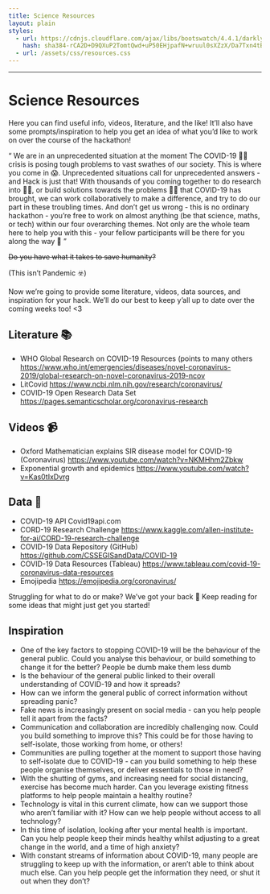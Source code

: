 ```yaml
---
title: Science Resources
layout: plain
styles:
  - url: https://cdnjs.cloudflare.com/ajax/libs/bootswatch/4.4.1/darkly/bootstrap.min.css
    hash: sha384-rCA2D+D9QXuP2TomtQwd+uP50EHjpafN+wruul0sXZzX/Da7Txn4tB9aLMZV4DZm
  - url: /assets/css/resources.css
---
```

---

# Science Resources

Here you can find useful info, videos, literature, and the like! It’ll also have some prompts/inspiration to help you get an idea of what you’d like to work on over the course of the hackathon!

“ We are in an unprecedented situation at the moment The COVID-19 👑🦠 crisis is posing tough problems to vast swathes of our society. This is where you come in 😱. Unprecedented situations call for unprecedented answers - and Hack<Quarantine/> is just that! With thousands of you coming together to do research into 👩‍🔬, or build solutions towards the problems 👩‍💻 that COVID-19 has brought, we can work collaboratively to make a difference, and try to do our part in these troubling times. And don’t get us wrong - this is no ordinary hackathon - you’re free to work on almost anything (be that science, maths, or tech) within our four overarching themes. Not only are the whole team here to help you with this - your fellow participants will be there for you along the way 💖 ”

~~Do you have what it takes to save humanity?~~

(This isn’t Pandemic ☣️)

Now we’re going to provide some literature, videos, data sources, and inspiration for your hack. We’ll do our best to keep y’all up to date over the coming weeks too! <3

## Literature 📚

* WHO Global Research on COVID-19 Resources (points to many others
  https://www.who.int/emergencies/diseases/novel-coronavirus-2019/global-research-on-novel-coronavirus-2019-ncov
* LitCovid
  https://www.ncbi.nlm.nih.gov/research/coronavirus/
* COVID-19 Open Research Data Set
  https://pages.semanticscholar.org/coronavirus-research

## Videos 📹

* Oxford Mathematician explains SIR disease model for COVID-19 (Coronavirus)
  https://www.youtube.com/watch?v=NKMHhm2Zbkw
* Exponential growth and epidemics
  https://www.youtube.com/watch?v=Kas0tIxDvrg

## Data 💾

* COVID-19 API
  Covid19api.com 
* CORD-19 Research Challenge
  https://www.kaggle.com/allen-institute-for-ai/CORD-19-research-challenge
* COVID-19 Data Repository (GitHub)
  https://github.com/CSSEGISandData/COVID-19 
* COVID-19 Data Resources (Tableau)
  https://www.tableau.com/covid-19-coronavirus-data-resources 
* Emojipedia
  https://emojipedia.org/coronavirus/ 


Struggling for what to do or make? We’ve got your back 💖 Keep reading for some ideas that might just get you started!

## Inspiration 

* One of the key factors to stopping COVID-19 will be the behaviour of the general public. Could you analyse this behaviour, or build something to change it for the better? People be dumb make them less dumb
* Is the behaviour of the general public linked to their overall understanding of COVID-19 and how it spreads? 
* How can we inform the general public of correct information without spreading panic?
* Fake news is increasingly present on social media - can you help people tell it apart from the facts?
* Communication and collaboration are incredibly challenging now. Could you build something to improve this? This could be for those having to self-isolate, those working from home, or others! 
* Communities are pulling together at the moment to support those having to self-isolate due to COVID-19 - can you build something to help these people organise themselves, or deliver essentials to those in need?
* With the shutting of gyms, and increasing need for social distancing, exercise has become much harder. Can you leverage existing fitness platforms to help people maintain a healthy routine? 
* Technology is vital in this current climate, how can we support those who aren’t familiar with it? How can we help people without access to all technology?
* In this time of isolation, looking after your mental health is important. Can you help people keep their minds healthy whilst adjusting to a great change in the world, and a time of high anxiety?
* With constant streams of information about COVID-19, many people are struggling to keep up with the information, or aren’t able to think about much else. Can you help people get the information they need, or shut it out when they don’t?